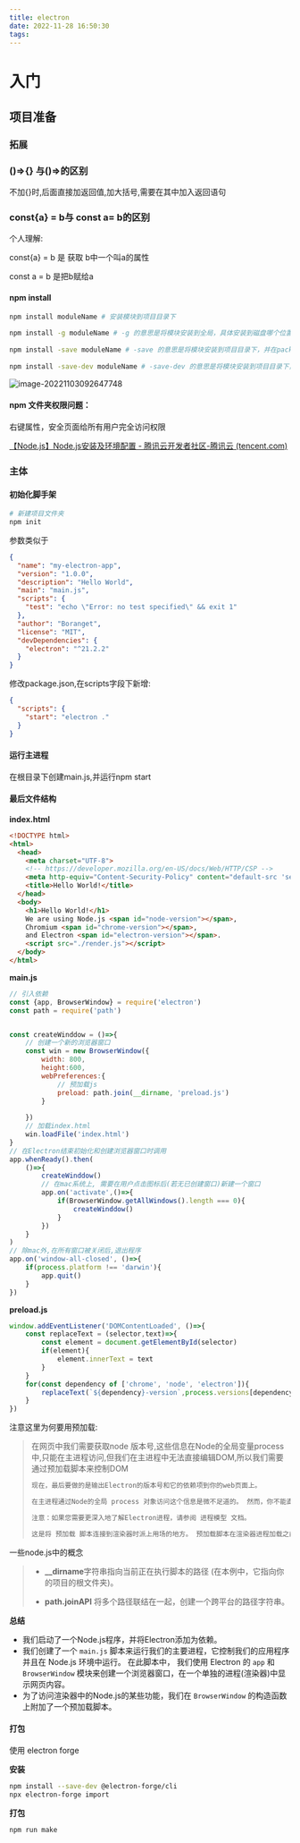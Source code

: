 ```yaml
---
title: electron
date: 2022-11-28 16:50:30
tags:
---
```


# 入门

## 项目准备

### 拓展

### ()=>{} 与()=>的区别

不加{}时,后面直接加返回值,加大括号,需要在其中加入返回语句

### const{a} = b与 const a= b的区别

个人理解:

const{a} = b 是 获取 b中一个叫a的属性

const a = b 是把b赋给a

#### npm install

```bash
npm install moduleName # 安装模块到项目目录下
 
npm install -g moduleName # -g 的意思是将模块安装到全局，具体安装到磁盘哪个位置，要看 npm config prefix 的位置。
 
npm install -save moduleName # -save 的意思是将模块安装到项目目录下，并在package文件的dependencies节点写入依赖。
 
npm install -save-dev moduleName # -save-dev 的意思是将模块安装到项目目录下，并在package文件的devDependencies节点写入依赖。

```

![image-20221103092647748](electron/image-20221103092647748.png)

#### npm 文件夹权限问题：

右键属性，安全页面给所有用户完全访问权限

[【Node.js】Node.js安装及环境配置 - 腾讯云开发者社区-腾讯云 (tencent.com)](https://cloud.tencent.com/developer/article/1572591)

### 主体

#### 初始化脚手架

```bash
# 新建项目文件夹
npm init
```

参数类似于

```json
{
  "name": "my-electron-app",
  "version": "1.0.0",
  "description": "Hello World",
  "main": "main.js",
  "scripts": {
    "test": "echo \"Error: no test specified\" && exit 1"
  },
  "author": "Boranget",
  "license": "MIT",
  "devDependencies": {
    "electron": "^21.2.2"
  }
}

```

修改package.json,在scripts字段下新增:

```json
{
  "scripts": {
    "start": "electron ."
  }
}
```

#### 运行主进程

在根目录下创建main.js,并运行npm start

#### 最后文件结构

**index.html**

```html
<!DOCTYPE html>
<html>
  <head>
    <meta charset="UTF-8">
    <!-- https://developer.mozilla.org/en-US/docs/Web/HTTP/CSP -->
    <meta http-equiv="Content-Security-Policy" content="default-src 'self'; script-src 'self'">
    <title>Hello World!</title>
  </head>
  <body>
    <h1>Hello World!</h1>
    We are using Node.js <span id="node-version"></span>,
    Chromium <span id="chrome-version"></span>,
    and Electron <span id="electron-version"></span>.
    <script src="./render.js"></script>
  </body>
</html>
```

**main.js**

```js
// 引入依赖
const {app, BrowserWindow} = require('electron')
const path = require('path')


const createWinddow = ()=>{
    // 创建一个新的浏览器窗口
    const win = new BrowserWindow({
        width: 800,
        height:600,
        webPreferences:{
            // 预加载js
            preload: path.join(__dirname, 'preload.js')
        }
        
    })
    // 加载index.html
    win.loadFile('index.html')
}
// 在Electron结束初始化和创建浏览器窗口时调用
app.whenReady().then(
    ()=>{
        createWinddow()
        // 在mac系统上, 需要在用户点击图标后(若无已创建窗口)新建一个窗口
        app.on('activate',()=>{
            if(BrowserWindow.getAllWindows().length === 0){
                createWinddow()
            }
        })
    }
) 
// 除mac外,在所有窗口被关闭后,退出程序
app.on('window-all-closed', ()=>{
    if(process.platform !== 'darwin'){
        app.quit()
    }
})
```

**preload.js**

```js
window.addEventListener('DOMContentLoaded', ()=>{
    const replaceText = (selector,text)=>{
        const element = document.getElementById(selector)
        if(element){
            element.innerText = text
        }
    }
    for(const dependency of ['chrome', 'node', 'electron']){
        replaceText(`${dependency}-version`,process.versions[dependency])
    }
})
```

注意这里为何要用预加载:

> 在网页中我们需要获取node 版本号,这些信息在Node的全局变量process中,只能在主进程访问,但我们在主进程中无法直接编辑DOM,所以我们需要通过预加载脚本来控制DOM
>
> ```txt
> 现在，最后要做的是输出Electron的版本号和它的依赖项到你的web页面上。
> 
> 在主进程通过Node的全局 process 对象访问这个信息是微不足道的。 然而，你不能直接在主进程中编辑DOM，因为它无法访问渲染器 文档 上下文。 它们存在于完全不同的进程！
> 
> 注意：如果您需要更深入地了解Electron进程，请参阅 进程模型 文档。
> 
> 这是将 预加载 脚本连接到渲染器时派上用场的地方。 预加载脚本在渲染器进程加载之前加载，并有权访问两个 渲染器全局 (例如 window 和 document) 和 Node.js 环境。
> ```

一些node.js中的概念

>- **__dirname**字符串指向当前正在执行脚本的路径 (在本例中，它指向你的项目的根文件夹)。
>
>- **path.joinAPI** 将多个路径联结在一起，创建一个跨平台的路径字符串。

**总结**

- 我们启动了一个Node.js程序，并将Electron添加为依赖。
- 我们创建了一个 `main.js` 脚本来运行我们的主要进程，它控制我们的应用程序 并且在 Node.js 环境中运行。 在此脚本中， 我们使用 Electron 的 `app` 和 `BrowserWindow` 模块来创建一个浏览器窗口，在一个单独的进程(渲染器)中显示网页内容。
- 为了访问渲染器中的Node.js的某些功能，我们在 `BrowserWindow` 的构造函数上附加了一个预加载脚本。

#### 打包

使用 electron forge

**安装**

```bash
npm install --save-dev @electron-forge/cli
npx electron-forge import
```

**打包**

```bash
npm run make
```

